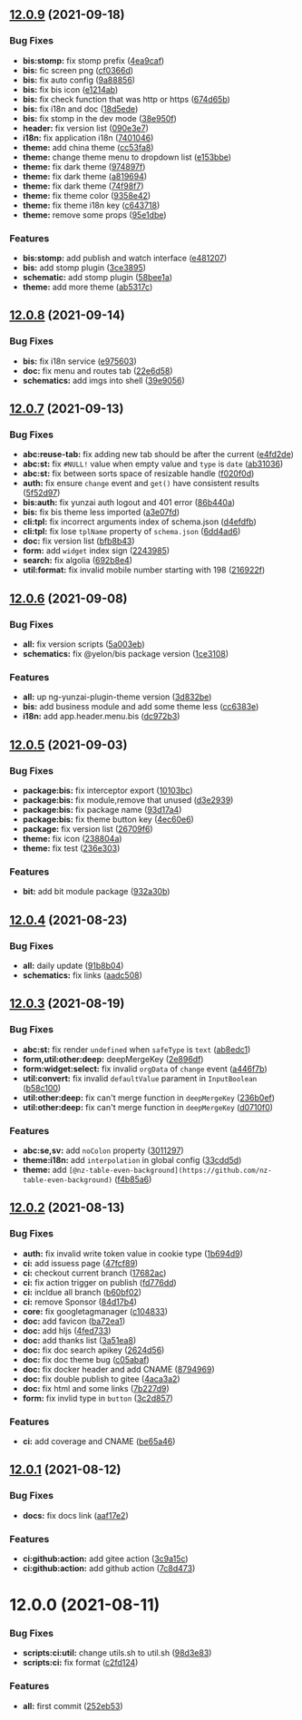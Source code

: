 ## [12.0.9](https://github.com/hbyunzai/yelon/compare/12.0.8...12.0.9) (2021-09-18)


### Bug Fixes

* **bis:stomp:** fix stomp prefix ([4ea9caf](https://github.com/hbyunzai/yelon/commit/4ea9caf782a2e49ea3fc3166d82ff8a4a39d0241))
* **bis:** fic screen png ([cf0366d](https://github.com/hbyunzai/yelon/commit/cf0366d87feabf2c6f52b27573bd095c28f0d887))
* **bis:** fix auto config ([9a88856](https://github.com/hbyunzai/yelon/commit/9a8885606a77d60ac61833e8d2daac5ca3b47257))
* **bis:** fix bis icon ([e1214ab](https://github.com/hbyunzai/yelon/commit/e1214ab7c834c7b34f6dfd906ff7e29f1d51f909))
* **bis:** fix check function that was http or https ([674d65b](https://github.com/hbyunzai/yelon/commit/674d65beff48e116102740ada186eba2374034bd))
* **bis:** fix i18n and doc ([18d5ede](https://github.com/hbyunzai/yelon/commit/18d5ede5ee3ee51a399f5a7f5cb491af0574a305))
* **bis:** fix stomp in the dev mode ([38e950f](https://github.com/hbyunzai/yelon/commit/38e950f837b8036b6cd5b0090ef4e145942206e7))
* **header:** fix version list ([090e3e7](https://github.com/hbyunzai/yelon/commit/090e3e7eed98ff4ccfbb1f2783a0da99d7d21f5b))
* **i18n:** fix application i18n ([7401046](https://github.com/hbyunzai/yelon/commit/7401046b02896c4b63bda2f528783d891fda58d0))
* **theme:** add china theme ([cc53fa8](https://github.com/hbyunzai/yelon/commit/cc53fa83f4427c4480cc4468689d74ee380145a6))
* **theme:** change theme menu to dropdown list ([e153bbe](https://github.com/hbyunzai/yelon/commit/e153bbeef82c0dd34e4a56470b257cbf9fb3a152))
* **theme:** fix dark theme ([974897f](https://github.com/hbyunzai/yelon/commit/974897f58bf97d39956a737fa50e8fa9eaad0d0a))
* **theme:** fix dark theme ([a819694](https://github.com/hbyunzai/yelon/commit/a819694db9dd4d8dd6530d0a30e999c596f50bc9))
* **theme:** fix dark theme ([74f98f7](https://github.com/hbyunzai/yelon/commit/74f98f7801bdbe08cadefef20c87fb3ff5028618))
* **theme:** fix theme color ([9358e42](https://github.com/hbyunzai/yelon/commit/9358e4283ffa95063002fffcbeaf1afeec7ffb0e))
* **theme:** fix theme i18n key ([c643718](https://github.com/hbyunzai/yelon/commit/c643718d1751e0b1f6b697e714656ce19a506f12))
* **theme:** remove some props ([95e1dbe](https://github.com/hbyunzai/yelon/commit/95e1dbea157ddee3f3cfbafd34df2f1df5de1c86))


### Features

* **bis:stomp:** add publish and watch interface ([e481207](https://github.com/hbyunzai/yelon/commit/e4812072976f0dc51ef842dd6d0a2d6f79e8d67b))
* **bis:** add stomp plugin ([3ce3895](https://github.com/hbyunzai/yelon/commit/3ce3895f8bc85b8581651f67350ac2799b379d8e))
* **schematic:** add stomp plugin ([58bee1a](https://github.com/hbyunzai/yelon/commit/58bee1ae5b48593153838d53cf9715dfbb273e99))
* **theme:** add more theme ([ab5317c](https://github.com/hbyunzai/yelon/commit/ab5317c60cdb1115b679a4cc9cf9cd615d58054c))



## [12.0.8](https://github.com/hbyunzai/yelon/compare/12.0.7...12.0.8) (2021-09-14)


### Bug Fixes

* **bis:** fix i18n service ([e975603](https://github.com/hbyunzai/yelon/commit/e975603aa2c4bc7dfccd3c805331b9a38fbb789b))
* **doc:** fix menu and routes tab ([22e6d58](https://github.com/hbyunzai/yelon/commit/22e6d58571c4f217e558829abc2182925403abe7))
* **schematics:** add imgs into shell ([39e9056](https://github.com/hbyunzai/yelon/commit/39e90561ea63e453e1ac9bbfb3f70757721cf9e3))



## [12.0.7](https://github.com/hbyunzai/yelon/compare/12.0.6...12.0.7) (2021-09-13)


### Bug Fixes

* **abc:reuse-tab:** fix adding new tab should be after the current ([e4fd2de](https://github.com/hbyunzai/yelon/commit/e4fd2de36e9fea01c04c26deb602aa773962c38e))
* **abc:st:** fix `#NULL!` value when empty value and `type` is `date` ([ab31036](https://github.com/hbyunzai/yelon/commit/ab31036b177eda8f4255a8a07820cbdef4b4f9e4))
* **abc:st:** fix between sorts space of resizable handle ([f020f0d](https://github.com/hbyunzai/yelon/commit/f020f0d3ed49dfd26e2c5b5361b9ee456ef46684))
* **auth:** fix ensure `change` event and `get()` have consistent results ([5f52d97](https://github.com/hbyunzai/yelon/commit/5f52d97332d0777bd9f8574ce02abd1a6a8a012d))
* **bis:auth:** fix yunzai auth logout and 401 error ([86b440a](https://github.com/hbyunzai/yelon/commit/86b440a2af3b89018bc0f92efe42b8c7dc2b9710))
* **bis:** fix bis theme less imported ([a3e07fd](https://github.com/hbyunzai/yelon/commit/a3e07fd1bb5541817c44ac562b175de30f9c1ec7))
* **cli:tpl:** fix incorrect arguments index of schema.json ([d4efdfb](https://github.com/hbyunzai/yelon/commit/d4efdfbe340602593ae16b80cf6920724c2c2355))
* **cli:tpl:** fix lose `tplName` property of `schema.json` ([6dd4ad6](https://github.com/hbyunzai/yelon/commit/6dd4ad6d7a454b3c040b9925541d1d33312a92c5))
* **doc:** fix version list ([bfb8b43](https://github.com/hbyunzai/yelon/commit/bfb8b43ba502b6f84ebc2809844ba0513309ac5d))
* **form:** add `widget` index sign ([2243985](https://github.com/hbyunzai/yelon/commit/22439855f20d509054f49a253de239bbd095e135))
* **search:** fix algolia ([692b8e4](https://github.com/hbyunzai/yelon/commit/692b8e43907c8ed9a13681c4164d0b840ab90933))
* **util:format:** fix invalid mobile number starting with 198 ([216922f](https://github.com/hbyunzai/yelon/commit/216922f99c999c6a88f5df10b5d17f82de584aeb))



## [12.0.6](https://github.com/hbyunzai/yelon/compare/12.0.5...12.0.6) (2021-09-08)


### Bug Fixes

* **all:** fix version scripts ([5a003eb](https://github.com/hbyunzai/yelon/commit/5a003eb2c8a92f895cae618ec1d4b95d23e6c504))
* **schematics:** fix @yelon/bis package version ([1ce3108](https://github.com/hbyunzai/yelon/commit/1ce3108ad44345bffb3c25102e53113a950a7845))


### Features

* **all:** up ng-yunzai-plugin-theme version ([3d832be](https://github.com/hbyunzai/yelon/commit/3d832bef6689a0c9f640099f2f77ffd0719dba1d))
* **bis:** add business module and add some theme less ([cc6383e](https://github.com/hbyunzai/yelon/commit/cc6383e381d9fd682218e7ecd935c307c77cb6b5))
* **i18n:** add app.header.menu.bis ([dc972b3](https://github.com/hbyunzai/yelon/commit/dc972b3f8349be97c67bc4960ca0addfce943032))



## [12.0.5](https://github.com/hbyunzai/yelon/compare/12.0.4...12.0.5) (2021-09-03)


### Bug Fixes

* **package:bis:** fix interceptor export ([10103bc](https://github.com/hbyunzai/yelon/commit/10103bc8912cec115b4a1eabbcefe8cbda162f17))
* **package:bis:** fix module,remove that unused ([d3e2939](https://github.com/hbyunzai/yelon/commit/d3e2939d4f807a341905437a04eeada901bd887c))
* **package:bis:** fix package name ([93d17a4](https://github.com/hbyunzai/yelon/commit/93d17a439ffb2448901852c356dda0d560c4cf52))
* **package:bis:** fix theme button key ([4ec60e6](https://github.com/hbyunzai/yelon/commit/4ec60e69cd2ef7b756e2ae20132946b61fc4e860))
* **package:** fix version list ([26709f6](https://github.com/hbyunzai/yelon/commit/26709f61c1d0826d3693bccd0f151918e2127f37))
* **theme:** fix icon ([238804a](https://github.com/hbyunzai/yelon/commit/238804a5cd4612b64caf80941c94dbbb8a381243))
* **theme:** fix test ([236e303](https://github.com/hbyunzai/yelon/commit/236e3032eeacaee5602fdc6a72990fb207e9b8ad))


### Features

* **bit:** add bit module package ([932a30b](https://github.com/hbyunzai/yelon/commit/932a30bcb4bd3c0b4fb276693b8399f7df4c412e))



## [12.0.4](https://github.com/hbyunzai/yelon/compare/12.0.3...12.0.4) (2021-08-23)


### Bug Fixes

* **all:** daily update ([91b8b04](https://github.com/hbyunzai/yelon/commit/91b8b046cb399f5348941f933c931a68d1944a18))
* **schematics:** fix links ([aadc508](https://github.com/hbyunzai/yelon/commit/aadc508cc353e29540d8e3e550983987ce83c906))



## [12.0.3](https://github.com/hbyunzai/yelon/compare/12.0.2...12.0.3) (2021-08-19)


### Bug Fixes

* **abc:st:** fix render `undefined` when `safeType` is `text` ([ab8edc1](https://github.com/hbyunzai/yelon/commit/ab8edc1a95e9df03964afb6a065cbd8a7ff77b7e))
* **form,util:other:deep:** deepMergeKey ([2e896df](https://github.com/hbyunzai/yelon/commit/2e896dfe4b8a0f9e7a4590a934bdc6422cd16156))
* **form:widget:select:** fix invalid `orgData` of `change` event ([a446f7b](https://github.com/hbyunzai/yelon/commit/a446f7bcad5a908c63c512db159141c781f0c06e))
* **util:convert:** fix invalid `defaultValue` parament in `InputBoolean` ([b58c100](https://github.com/hbyunzai/yelon/commit/b58c10013d6bd10c8927d4383584c3a4f19508aa))
* **util:other:deep:** fix can't merge function in `deepMergeKey` ([236b0ef](https://github.com/hbyunzai/yelon/commit/236b0ef89b1ffade8120f7d679a6f60b8e193aa3))
* **util:other:deep:** fix can't merge function in `deepMergeKey` ([d0710f0](https://github.com/hbyunzai/yelon/commit/d0710f04378e70bf66b99ba417657c2baae0a4b9))


### Features

* **abc:se,sv:** add `noColon` property ([3011297](https://github.com/hbyunzai/yelon/commit/3011297c83765b4672cf6a9ccb452e88fcf51d2e))
* **theme:i18n:** add `interpolation` in global config ([33cdd5d](https://github.com/hbyunzai/yelon/commit/33cdd5d0b5be1980ab883de80332382e22d196b0))
* **theme:** add `[@nz-table-even-background](https://github.com/nz-table-even-background)` ([f4b85a6](https://github.com/hbyunzai/yelon/commit/f4b85a6cd097c41d9de7af6c2cb7b79052d17621))



## [12.0.2](https://github.com/hbyunzai/yelon/compare/12.0.1...12.0.2) (2021-08-13)


### Bug Fixes

* **auth:** fix invalid write token value in cookie type ([1b694d9](https://github.com/hbyunzai/yelon/commit/1b694d97032f28939b535ce0c0af1f29d7dfcef5))
* **ci:** add issuess page ([47fcf89](https://github.com/hbyunzai/yelon/commit/47fcf89ea5dad6897b8d80a8a9866132c580778e))
* **ci:** checkout current branch ([17682ac](https://github.com/hbyunzai/yelon/commit/17682acc260a50fc274ba1086249419b740ce6e9))
* **ci:** fix action trigger on publish ([fd776dd](https://github.com/hbyunzai/yelon/commit/fd776dd232603fa1098e470f01c666fc83d8f352))
* **ci:** incldue all branch ([b60bf02](https://github.com/hbyunzai/yelon/commit/b60bf02e299f37d21eb2938eb251429c9ca9fd12))
* **ci:** remove Sponsor ([84d17b4](https://github.com/hbyunzai/yelon/commit/84d17b48619c71ac9bb454c9b47b84f4a4b616e1))
* **core:** fix googletagmanager ([c104833](https://github.com/hbyunzai/yelon/commit/c104833da5c27778a37fffbab9355a76fa11cc4c))
* **doc:** add favicon ([ba72ea1](https://github.com/hbyunzai/yelon/commit/ba72ea16c9e928a3fa036258f56f5fcb1d680612))
* **doc:** add hljs ([4fed733](https://github.com/hbyunzai/yelon/commit/4fed73324c72658375dfc56457ae0f03c4f14963))
* **doc:** add thanks list ([3a51ea8](https://github.com/hbyunzai/yelon/commit/3a51ea8cc6206b640118e9c7584f86d4ce718924))
* **doc:** fix doc search apikey ([2624d56](https://github.com/hbyunzai/yelon/commit/2624d56f47ae08e788a4095bd7bf752bfd0500a9))
* **doc:** fix doc theme bug ([c05abaf](https://github.com/hbyunzai/yelon/commit/c05abafce24fce934c688519ea4d2514f7497255))
* **doc:** fix docker header and add CNAME ([8794969](https://github.com/hbyunzai/yelon/commit/87949699763a23d6c9d3c5589fbf6a6f7280426f))
* **doc:** fix double publish to gitee ([4aca3a2](https://github.com/hbyunzai/yelon/commit/4aca3a20ff7bc5c95823073c5cdb7694f27303cd))
* **doc:** fix html and some links ([7b227d9](https://github.com/hbyunzai/yelon/commit/7b227d9fa1f6fe1ccc2e6e550b624afd1b419b37))
* **form:** fix invlid type in `button` ([3c2d857](https://github.com/hbyunzai/yelon/commit/3c2d85787d235a7c8aa3e800b7803f4410c97c5a))


### Features

* **ci:** add coverage and CNAME ([be65a46](https://github.com/hbyunzai/yelon/commit/be65a46e7f6b848ea454071e7b00603a7505acd0))



## [12.0.1](https://github.com/hbyunzai/yelon/compare/12.0.0...12.0.1) (2021-08-12)


### Bug Fixes

* **docs:** fix docs link ([aaf17e2](https://github.com/hbyunzai/yelon/commit/aaf17e23b9cb2921b18e9277504ae83f31ab0e11))


### Features

* **ci:github:action:** add gitee action ([3c9a15c](https://github.com/hbyunzai/yelon/commit/3c9a15c0ee63fd45bf3ef4be212d083dfc69382b))
* **ci:github:action:** add github action ([7c8d473](https://github.com/hbyunzai/yelon/commit/7c8d473cecbf56d75014461193762543e66ebd25))



# 12.0.0 (2021-08-11)


### Bug Fixes

* **scripts:ci:util:** change utils.sh to util.sh ([98d3e83](https://github.com/hbyunzai/yelon/commit/98d3e83ed0b520e5405b23052ce633dbe71d675d))
* **scripts:ci:** fix format ([c2fd124](https://github.com/hbyunzai/yelon/commit/c2fd1242c0e4e447fcc4fc01d3456bab193000f0))


### Features

* **all:** first commit ([252eb53](https://github.com/hbyunzai/yelon/commit/252eb53a85fab4941770762994cf1993d0953e30))



